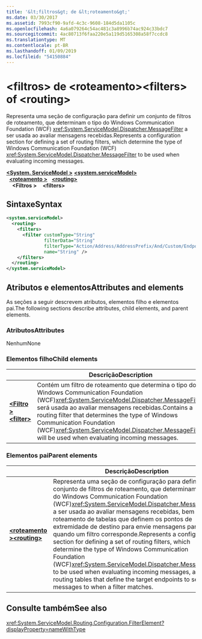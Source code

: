 ```yaml
---
title: '&lt;filtros&gt; de &lt;roteamento&gt;'
ms.date: 03/30/2017
ms.assetid: 7993cf90-9afd-4c3c-9608-184d5da1105c
ms.openlocfilehash: 4a6a079264c54ac481c3a8996b74ac924c33bdc7
ms.sourcegitcommit: 4ac80713f6faa220e5a119d5165308a58f7ccdc8
ms.translationtype: MT
ms.contentlocale: pt-BR
ms.lasthandoff: 01/09/2019
ms.locfileid: "54150884"
---
```

# <a name="ltfiltersgt-of-ltroutinggt"></a><span data-ttu-id="115c4-102">&lt;filtros&gt; de &lt;roteamento&gt;</span><span class="sxs-lookup"><span data-stu-id="115c4-102">&lt;filters&gt; of &lt;routing&gt;</span></span>

<span data-ttu-id="115c4-103">Representa uma seção de configuração para definir um conjunto de filtros de roteamento, que determinam o tipo do Windows Communication Foundation (WCF) <xref:System.ServiceModel.Dispatcher.MessageFilter> a ser usada ao avaliar mensagens recebidas.</span><span class="sxs-lookup"><span data-stu-id="115c4-103">Represents a configuration section for defining a set of routing filters, which determine the type of Windows Communication Foundation (WCF) <xref:System.ServiceModel.Dispatcher.MessageFilter> to be used when evaluating incoming messages.</span></span>

<span data-ttu-id="115c4-104">[**\<System. ServiceModel >**](system-servicemodel.md) </span><span class="sxs-lookup"><span data-stu-id="115c4-104">[**\<system.serviceModel>**](system-servicemodel.md) </span></span>  
<span data-ttu-id="115c4-105">&nbsp;&nbsp;[**\<roteamento >**](routing.md) </span><span class="sxs-lookup"><span data-stu-id="115c4-105">&nbsp;&nbsp;[**\<routing>**](routing.md) </span></span>  
<span data-ttu-id="115c4-106">&nbsp;&nbsp;&nbsp;&nbsp;**\<Filtros >**</span><span class="sxs-lookup"><span data-stu-id="115c4-106">&nbsp;&nbsp;&nbsp;&nbsp;**\<filters>**</span></span>
  
## <a name="syntax"></a><span data-ttu-id="115c4-107">Sintaxe</span><span class="sxs-lookup"><span data-stu-id="115c4-107">Syntax</span></span>  
  
```xml  
<system.serviceModel>
  <routing>
    <filters>
      <filter customType="String"
              filterData="String"
              filterType="Action/Address/AddressPrefix/And/Custom/Endpoint/MatchAll/XPath"
              name="String" />
    </filters>
  </routing>
</system.serviceModel>
```  
  
## <a name="attributes-and-elements"></a><span data-ttu-id="115c4-108">Atributos e elementos</span><span class="sxs-lookup"><span data-stu-id="115c4-108">Attributes and elements</span></span>

<span data-ttu-id="115c4-109">As seções a seguir descrevem atributos, elementos filho e elementos pai.</span><span class="sxs-lookup"><span data-stu-id="115c4-109">The following sections describe attributes, child elements, and parent elements.</span></span>

### <a name="attributes"></a><span data-ttu-id="115c4-110">Atributos</span><span class="sxs-lookup"><span data-stu-id="115c4-110">Attributes</span></span>

<span data-ttu-id="115c4-111">Nenhum</span><span class="sxs-lookup"><span data-stu-id="115c4-111">None</span></span>

### <a name="child-elements"></a><span data-ttu-id="115c4-112">Elementos filho</span><span class="sxs-lookup"><span data-stu-id="115c4-112">Child elements</span></span>

|     | <span data-ttu-id="115c4-113">Descrição</span><span class="sxs-lookup"><span data-stu-id="115c4-113">Description</span></span> |
| --- | ----------- |
| [<span data-ttu-id="115c4-114">**\<Filtro >**</span><span class="sxs-lookup"><span data-stu-id="115c4-114">**\<filter>**</span></span>](../../../../../docs/framework/configure-apps/file-schema/wcf/filter.md) | <span data-ttu-id="115c4-115">Contém um filtro de roteamento que determina o tipo do Windows Communication Foundation (WCF)<xref:System.ServiceModel.Dispatcher.MessageFilter> será usada ao avaliar mensagens recebidas.</span><span class="sxs-lookup"><span data-stu-id="115c4-115">Contains a routing filter that determines the type of Windows Communication Foundation (WCF)<xref:System.ServiceModel.Dispatcher.MessageFilter> will be used when evaluating incoming messages.</span></span> |

### <a name="parent-elements"></a><span data-ttu-id="115c4-116">Elementos pai</span><span class="sxs-lookup"><span data-stu-id="115c4-116">Parent elements</span></span>

|     | <span data-ttu-id="115c4-117">Descrição</span><span class="sxs-lookup"><span data-stu-id="115c4-117">Description</span></span> |
| --- | ----------- |
| [<span data-ttu-id="115c4-118">**\<roteamento >**</span><span class="sxs-lookup"><span data-stu-id="115c4-118">**\<routing>**</span></span>](../../../../../docs/framework/configure-apps/file-schema/wcf/routing.md) | <span data-ttu-id="115c4-119">Representa uma seção de configuração para definir um conjunto de filtros de roteamento, que determinam o tipo do Windows Communication Foundation (WCF)<xref:System.ServiceModel.Dispatcher.MessageFilter> a ser usada ao avaliar mensagens recebidas, bem como roteamento de tabelas que definem os pontos de extremidade de destino para envie mensagens para quando um filtro corresponde.</span><span class="sxs-lookup"><span data-stu-id="115c4-119">Represents a configuration section for defining a set of routing filters, which determine the type of Windows Communication Foundation (WCF)<xref:System.ServiceModel.Dispatcher.MessageFilter> to be used when evaluating incoming messages, as well as routing tables that define the target endpoints to send messages to when a filter matches.</span></span> |

## <a name="see-also"></a><span data-ttu-id="115c4-120">Consulte também</span><span class="sxs-lookup"><span data-stu-id="115c4-120">See also</span></span>

<xref:System.ServiceModel.Routing.Configuration.FilterElement?displayProperty=nameWithType>
